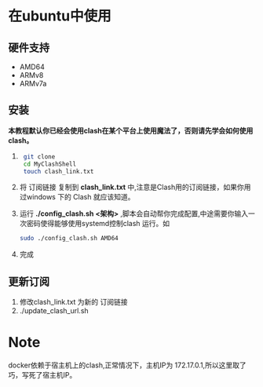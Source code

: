 # 在ubuntu中使用
## 硬件支持
- AMD64
- ARMv8
- ARMv7a
## 安装
**本教程默认你已经会使用clash在某个平台上使用魔法了，否则请先学会如何使用clash。**

1. ```bash
    git clone 
    cd MyClashShell
    touch clash_link.txt
   ```

2. 将 订阅链接 复制到 **clash_link.txt** 中,注意是Clash用的订阅链接，如果你用过windows 下的 Clash 就应该知道。

3. 运行 **./config_clash.sh <架构>** ,脚本会自动帮你完成配置,中途需要你输入一次密码使得能够使用systemd控制clash 运行。如
   
   ```bash
   sudo ./config_clash.sh AMD64
   ```
4. 完成

## 更新订阅

1. 修改clash_link.txt 为新的 订阅链接
2. ./update_clash_url.sh



# Note
docker依赖于宿主机上的clash,正常情况下，主机IP为 172.17.0.1,所以这里取了巧，写死了宿主机IP。